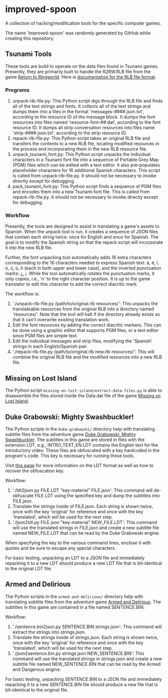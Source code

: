# improved-spoon
A collection of hacking/modification tools for the specific computer games.

The name 'improved-spoon' was randomly generated by GitHub while creating this repository.

## Tsunami Tools
These tools are build to operate on the data files found in Tsunami games. Presently, they are primarily built to handle the R2RW.RLB file from the game [Return to Ringworld](http://www.mobygames.com/game/dos/return-to-ringworld). Here is [documentation for the RLB file format](http://wiki.xentax.com/index.php/Tsunami_RLB).

### Programs
1. unpack-rlb-file.py: This Python script digs through the RLB file and finds all of the text strings and fonts. It collects all of the text strings and dumps them into a files in the format 'messages-####.json.txt', according to the resource ID of the message block. It dumps the font resources into files named 'resource-font-##.dat', according to the font resource ID. It dumps all strip conversation resources into files name 'strip-####.json.txt', according to the strip resource ID.
2. repack-rlb-file.py: This Python script takes an original RLB file and transfers the contents to a new RLB file, locating modified resources in the process and incorporating them in the new RLB resource file.
3. unpack_tsunami_font.py: This Python script unpacks the individual characters in a Tsunami font file into a sequence of Portable Grey Map (PGM) files which can be edited with a text editor. It also pre-populates placeholder characters for 16 additional Spanish characters. This script is called from unpack-rlb-file.py. It should not be necessary to invoke directly except for debugging.
4. pack_tsunami_font.py: This Python script finds a sequence of PGM files and encodes them into a new Tsunami font file. This is called from repack-rlb-file.py. It should not be necessary to invoke directly except for debugging.

### Workflow
Presently, the tools are designed to assist in translating a game's assets to Spanish. When the unpack tool is run, it creates a sequence of JSON files that contain each string twice: once for English and once for Spanish. The goal is to modify the Spanish string so that the repack script will incorporate it into the new RLB file.

Further, the font unpacking tool automatically adds 16 extra characters corresponding to the 16 characters needed to express Spanish text: á, é, í, ó, ú, ü, ñ (each in both upper and lower case), and the inverted punctuation marks: ¿, ¡. While the tool automatically rotates the punctuation marks, it only copies, i.e., 'n' to the right character position. It is up to the game translator to edit this character to add the correct diacritic mark.

The workflow is:

1. './unpack-rlb-file.py /path/to/original.rlb resources/': This unpacks the translateable resources from the original RLB into a directory named 'resources/'. Note that the tool will halt if the directory already exists so that it can't overwrite existing translation work.
2. Edit the font resources by adding the correct diacritic markers. This can be done using a graphic editor that supports PGM files, or a text editor since PGM files are simple text.
3. Edit the individual messages and strip files, modifying the 'Spanish' strings in each English/Spanish pair.
4. './repack-rlb-file.py /path/to/original.rlb new.rlb resources/': This will combine the original RLB file and the modified resources into a new RLB file.

## Missing on Lost Island
The Python script `missing-on-lost-island/extract-data-files.py` is able to disassemble the files stored inside the Data.dat file of the game [Missing on Lost Island](http://www.mobygames.com/game/missing-on-lost-island).

## Duke Grabowski: Mighty Swashbuckler!
The Python scripts in the `duke-grabowski/` directory help with translating subtitle files from the adventure game [Duke Grabowski: Mighty Swashbuckler](https://www.kickstarter.com/projects/venture-moon/duke-grabowski-mighty-swashbuckler-point-and-click). The subtitles in this game are stored in files with the extension LDT, e.g., INTRO_TEXT_EN.LDT contains the English text for the introductory video. These files are obfuscated with a key hardcoded in the program's code. This key is necessary for running these tools.

Visit [this page](http://wiki.xentax.com/index.php/Duke_Grabowski_LDT) for more information on the LDT format as well as how to recover the obfuscation key.

Workflow:

1. './ldt2json.py FILE.LDT "key-material" FILE.json': This command will de-obfuscate FILE.LDT using the specified key and dump the subtitles into FILE.json.
2. Translate the strings inside of FILE.json. Each string is shown twice, once with the key 'original' for reference and once with the key 'translated', which will be used for the next step.
3. './json2ldt.py FILE.json "key-material" NEW_FILE.LDT': This command will use the translated strings in FILE.json and create a new subtitle file named NEW_FILE.LDT that can be read by the Duke Grabowski engine.

When specifying the key to the various command lines, enclose it with quotes and be sure to escape any special characters. 

For basic testing, unpacking an LDT to a JSON file and immediately repacking it to a new LDT should produce a new LDT file that is bit-identical to the original LDT file.

## Armed and Delirious
The Python scripts in the `armed-and-delirious/` directory help with translating subtitle files from the adventure game [Armed and Delirious](https://www.mobygames.com/game/armed-delirious). The subtitles in this game are contained in a file named SENTENCE.BIN.

Workflow:

1. './sentence.bin2json.py SENTENCE.BIN strings.json': This command will extract the strings into strings.json.
2. Translate the strings inside of strings.json. Each string is shown twice, once with the key 'original' for reference and once with the key 'translated', which will be used for the next step.
3. './json2sentence.bin.py strings.json NEW_SENTENCE.BIN': This command will use the translated strings in strings.json and create a new subtitle file named NEW_SENTENCE.BIN that can be read by the Armed and Dangerous engine.

For basic testing, unpacking SENTENCE.BIN to a JSON file and immediately repacking it to a new SENTENCE.BIN file should produce a new file that is bit-identical to the original file.
